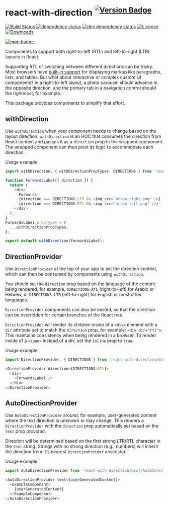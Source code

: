 # react-with-direction <sup>[![Version Badge][npm-version-svg]][package-url]</sup>

[![Build Status][travis-svg]][travis-url]
[![dependency status][deps-svg]][deps-url]
[![dev dependency status][dev-deps-svg]][dev-deps-url]
[![License][license-image]][license-url]
[![Downloads][downloads-image]][downloads-url]

[![npm badge][npm-badge-png]][package-url]

Components to support both right-to-left (RTL) and left-to-right (LTR) layouts in React.

Supporting RTL or switching between different directions can be tricky. Most browsers have [built-in support](https://www.w3.org/International/questions/qa-html-dir) for displaying markup like paragraphs, lists, and tables. But what about interactive or complex custom UI components? In a right-to-left layout, a photo carousel should advance in the opposite direction, and the primary tab in a navigation control should the rightmost, for example.

This package provides components to simplify that effort.

## withDirection

Use `withDirection` when your component needs to change based on the layout direction. `withDirection` is an HOC that consumes the direction from React context and passes it as a `direction` prop to the wrapped component. The wrapped component can then pivot its logic to accommodate each direction.

Usage example:

```js
import withDirection, { withDirectionPropTypes, DIRECTIONS } from 'react-with-direction';

function ForwardsLabel({ direction }) {
  return (
    <div>
      Forwards
      {direction === DIRECTIONS.LTR && <img src="arrow-right.png" />}
      {direction === DIRECTIONS.RTL && <img src="arrow-left.png" />}
    </div>
  );
}
ForwardsLabel.propTypes = {
  ...withDirectionPropTypes,
};

export default withDirection(ForwardsLabel);
```

## DirectionProvider

Use `DirectionProvider` at the top of your app to set the direction context, which can then be consumed by components using `withDirection`.

You should set the `direction` prop based on the language of the content being rendered; for example, `DIRECTIONS.RTL` (right-to-left) for Arabic or Hebrew, or `DIRECTIONS.LTR` (left-to-right) for English or most other languages.

`DirectionProvider` components can also be nested, so that the direction can be overridden for certain branches of the React tree.

`DirectionProvider` will render its children inside of a `<div>` element with a `dir` attribute set to match the `direction` prop, for example: `<div dir="rtl">`. This maintains consistency when being rendered in a browser. To render inside of a `<span>` instead of a div, set the `inline` prop to `true`.

Usage example:

```js
import DirectionProvider, { DIRECTIONS } from 'react-with-direction/dist/DirectionProvider';
```

```js
<DirectionProvider direction={DIRECTIONS.RTL}>
  <div>
    <ForwardsLabel />
  </div>
</DirectionProvider>
```

## AutoDirectionProvider

Use `AutoDirectionProvider` around, for example, user-generated content where the text direction is unknown or may change. This renders a `DirectionProvider` with the `direction` prop automatically set based on the `text` prop provided.

Direction will be determined based on the first strong LTR/RTL character in the `text` string. Strings with no strong direction (e.g., numbers) will inherit the direction from it's nearest `DirectionProider` anscestor.

Usage example:

```js
import AutoDirectionProvider from 'react-with-direction/dist/AutoDirectionProvider';
```

```js
<AutoDirectionProvider text={userGeneratedContent}>
  <ExampleComponent>
    {userGeneratedContent}
  </ExampleComponent>
</AutoDirectionProvider>
```

[package-url]: https://npmjs.org/package/react-with-direction
[npm-version-svg]: http://versionbadg.es/airbnb/react-with-direction.svg
[travis-svg]: https://travis-ci.org/airbnb/react-with-direction.svg
[travis-url]: https://travis-ci.org/airbnb/react-with-direction
[deps-svg]: https://david-dm.org/airbnb/react-with-direction.svg
[deps-url]: https://david-dm.org/airbnb/react-with-direction
[dev-deps-svg]: https://david-dm.org/airbnb/react-with-direction/dev-status.svg
[dev-deps-url]: https://david-dm.org/airbnb/react-with-direction#info=devDependencies
[npm-badge-png]: https://nodei.co/npm/react-with-direction.png?downloads=true&stars=true
[license-image]: http://img.shields.io/npm/l/react-with-direction.svg
[license-url]: LICENSE
[downloads-image]: http://img.shields.io/npm/dm/react-with-direction.svg
[downloads-url]: http://npm-stat.com/charts.html?package=react-with-direction
